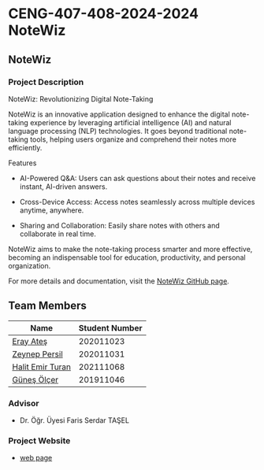 # CENG-407-408-2024-2024 NoteWiz
## NoteWiz

### Project Description

NoteWiz: Revolutionizing Digital Note-Taking

NoteWiz is an innovative application designed to enhance the digital note-taking experience by leveraging artificial intelligence (AI) and natural language processing (NLP) technologies. It goes beyond traditional note-taking tools, helping users organize and comprehend their notes more efficiently.

Features

*   AI-Powered Q&A: Users can ask questions about their notes and receive instant, AI-driven answers.
    
*    Cross-Device Access: Access notes seamlessly across multiple devices anytime, anywhere.
    
 *   Sharing and Collaboration: Easily share notes with others and collaborate in real time.
    
NoteWiz aims to make the note-taking process smarter and more effective, becoming an indispensable tool for education, productivity, and personal organization.

For more details and documentation, visit the [NoteWiz GitHub page](https://github.com/CankayaUniversity/ceng-407-408-2024-2025-NoteWiz/wiki).

## Team Members

| Name                  | Student Number |
|-----------------------|----------------|
| [Eray Ateş](https://github.com/AtesEray)  | 202011023      |
| [Zeynep Persil](https://github.com/zeyneprsl) | 202011031      |
| [Halit Emir Turan](https://github.com/HalitEmirTuran) | 202111068   |
| [Güneş Ölçer](https://github.com/GunesOlcer) | 201911046 |




### Advisor
* Dr. Öğr. Üyesi Faris Serdar TAŞEL

### Project Website
* [web page](https://675d4bc9df3c7db9b74ba8d6--boisterous-belekoy-c54f50.netlify.app/)
